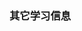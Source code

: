 <!--
 * @Author: 程英明
 * @Date: 2022-03-24 09:28:15
 * @LastEditTime: 2022-03-24 09:28:26
 * @LastEditors: 程英明
 * @Description: 
 * @FilePath: \doc-man\docs\devlang\golang\getinfo.md
 * QQ:504875043@qq.com
-->
### 其它学习信息